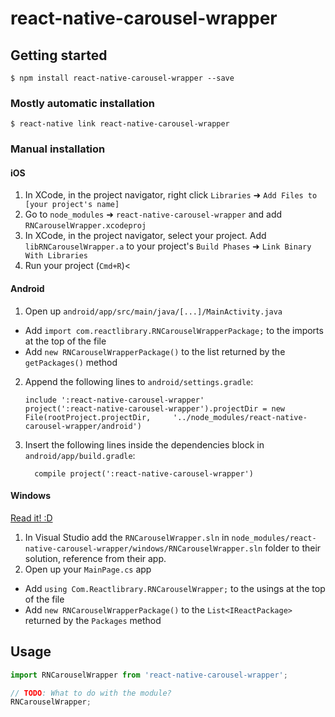 
# react-native-carousel-wrapper

## Getting started

`$ npm install react-native-carousel-wrapper --save`

### Mostly automatic installation

`$ react-native link react-native-carousel-wrapper`

### Manual installation


#### iOS

1. In XCode, in the project navigator, right click `Libraries` ➜ `Add Files to [your project's name]`
2. Go to `node_modules` ➜ `react-native-carousel-wrapper` and add `RNCarouselWrapper.xcodeproj`
3. In XCode, in the project navigator, select your project. Add `libRNCarouselWrapper.a` to your project's `Build Phases` ➜ `Link Binary With Libraries`
4. Run your project (`Cmd+R`)<

#### Android

1. Open up `android/app/src/main/java/[...]/MainActivity.java`
  - Add `import com.reactlibrary.RNCarouselWrapperPackage;` to the imports at the top of the file
  - Add `new RNCarouselWrapperPackage()` to the list returned by the `getPackages()` method
2. Append the following lines to `android/settings.gradle`:
  	```
  	include ':react-native-carousel-wrapper'
  	project(':react-native-carousel-wrapper').projectDir = new File(rootProject.projectDir, 	'../node_modules/react-native-carousel-wrapper/android')
  	```
3. Insert the following lines inside the dependencies block in `android/app/build.gradle`:
  	```
      compile project(':react-native-carousel-wrapper')
  	```

#### Windows
[Read it! :D](https://github.com/ReactWindows/react-native)

1. In Visual Studio add the `RNCarouselWrapper.sln` in `node_modules/react-native-carousel-wrapper/windows/RNCarouselWrapper.sln` folder to their solution, reference from their app.
2. Open up your `MainPage.cs` app
  - Add `using Com.Reactlibrary.RNCarouselWrapper;` to the usings at the top of the file
  - Add `new RNCarouselWrapperPackage()` to the `List<IReactPackage>` returned by the `Packages` method


## Usage
```javascript
import RNCarouselWrapper from 'react-native-carousel-wrapper';

// TODO: What to do with the module?
RNCarouselWrapper;
```
  